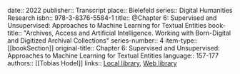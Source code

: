 date:: 2022
publisher:: Transcript
place:: Bielefeld
series:: Digital Humanities Research
isbn:: 978-3-8376-5584-1
title:: @Chapter 6: Supervised and Unsupervised: Approaches to Machine Learning for Textual Entities
book-title:: "Archives, Access and Artificial Intelligence. Working with Born-Digital and Digitized Archival Collections"
series-number:: 4
item-type:: [[bookSection]]
original-title:: Chapter 6: Supervised and Unsupervised: Approaches to Machine Learning for Textual Entities
language:: 157-177
authors:: [[Tobias Hodel]]
links:: [Local library](zotero://select/groups/2386895/items/ZHZVEUSZ), [Web library](https://www.zotero.org/groups/2386895/items/ZHZVEUSZ)
